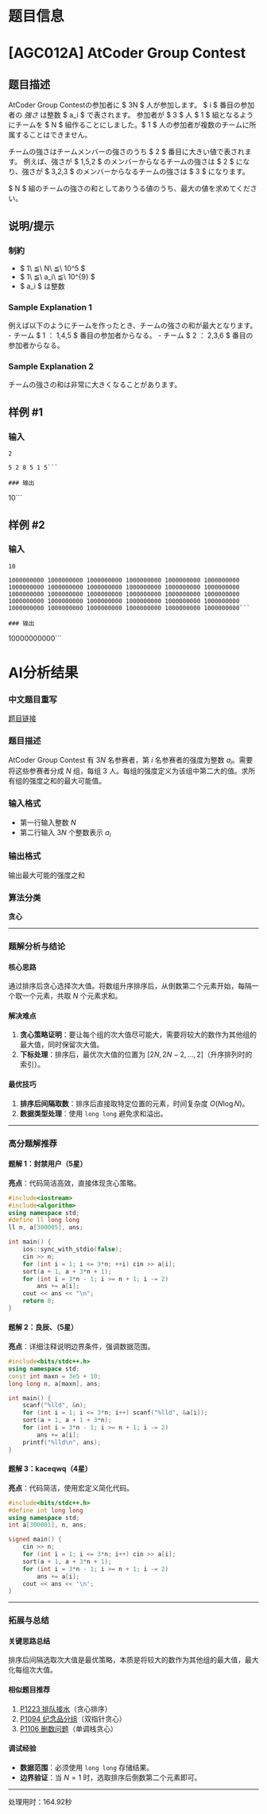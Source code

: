 # 题目信息

# [AGC012A] AtCoder Group Contest

## 题目描述

[problemUrl]: https://atcoder.jp/contests/agc012/tasks/agc012_a

AtCoder Group Contestの参加者に $ 3N $ 人が参加します。 $ i $ 番目の参加者の *強さ* は整数 $ a_i $ で表されます。 参加者が $ 3 $ 人 $ 1 $ 組となるようにチームを $ N $ 組作ることにしました。$ 1 $ 人の参加者が複数のチームに所属することはできません。

チームの強さはチームメンバーの強さのうち $ 2 $ 番目に大きい値で表されます。 例えば、強さが $ 1,5,2 $ のメンバーからなるチームの強さは $ 2 $ になり、強さが $ 3,2,3 $ のメンバーからなるチームの強さは $ 3 $ になります。

$ N $ 組のチームの強さの和としてありうる値のうち、最大の値を求めてください。

## 说明/提示

### 制約

- $ 1\ ≦\ N\ ≦\ 10^5 $
- $ 1\ ≦\ a_i\ ≦\ 10^{9} $
- $ a_i $ は整数

### Sample Explanation 1

例えば以下のようにチームを作ったとき、チームの強さの和が最大となります。 - チーム $ 1 $：$ 1,4,5 $ 番目の参加者からなる。 - チーム $ 2 $：$ 2,3,6 $ 番目の参加者からなる。

### Sample Explanation 2

チームの強さの和は非常に大きくなることがあります。

## 样例 #1

### 输入

```
2

5 2 8 5 1 5```

### 输出

```
10```

## 样例 #2

### 输入

```
10

1000000000 1000000000 1000000000 1000000000 1000000000 1000000000 1000000000 1000000000 1000000000 1000000000 1000000000 1000000000 1000000000 1000000000 1000000000 1000000000 1000000000 1000000000 1000000000 1000000000 1000000000 1000000000 1000000000 1000000000 1000000000 1000000000 1000000000 1000000000 1000000000 1000000000```

### 输出

```
10000000000```

# AI分析结果



### 中文题目重写

[题目链接](https://atcoder.jp/contests/agc012/tasks/agc012_a)

### 题目描述

AtCoder Group Contest 有 $3N$ 名参赛者，第 $i$ 名参赛者的强度为整数 $a_i$。需要将这些参赛者分成 $N$ 组，每组 3 人。每组的强度定义为该组中第二大的值。求所有组的强度之和的最大可能值。

### 输入格式
- 第一行输入整数 $N$
- 第二行输入 $3N$ 个整数表示 $a_i$

### 输出格式
输出最大可能的强度之和

### 算法分类
**贪心**

---

### 题解分析与结论

#### 核心思路
通过排序后贪心选择次大值。将数组升序排序后，从倒数第二个元素开始，每隔一个取一个元素，共取 $N$ 个元素求和。

#### 解决难点
1. **贪心策略证明**：要让每个组的次大值尽可能大，需要将较大的数作为其他组的最大值，同时保留次大值。
2. **下标处理**：排序后，最优次大值的位置为 $[2N, 2N-2, ..., 2]$（升序排列时的索引）。

#### 最优技巧
1. **排序后间隔取数**：排序后直接取特定位置的元素，时间复杂度 $O(N \log N)$。
2. **数据类型处理**：使用 `long long` 避免求和溢出。

---

### 高分题解推荐

#### 题解 1：封禁用户（5星）
**亮点**：代码简洁高效，直接体现贪心策略。
```cpp
#include<iostream>
#include<algorithm>
using namespace std;
#define ll long long
ll n, a[300005], ans;

int main() {
    ios::sync_with_stdio(false);
    cin >> n;
    for (int i = 1; i <= 3*n; ++i) cin >> a[i];
    sort(a + 1, a + 3*n + 1);
    for (int i = 3*n - 1; i >= n + 1; i -= 2)
        ans += a[i];
    cout << ans << "\n";
    return 0;
}
```

#### 题解 2：良辰、（5星）
**亮点**：详细注释说明边界条件，强调数据范围。
```cpp
#include<bits/stdc++.h>
using namespace std;
const int maxn = 3e5 + 10;
long long n, a[maxn], ans;

int main() {
    scanf("%lld", &n);
    for (int i = 1; i <= 3*n; i++) scanf("%lld", &a[i]);
    sort(a + 1, a + 1 + 3*n);
    for (int i = 3*n - 1; i >= n + 1; i -= 2)
        ans += a[i];
    printf("%lld\n", ans);
}
```

#### 题解 3：kaceqwq（4星）
**亮点**：代码简洁，使用宏定义简化代码。
```cpp
#include<bits/stdc++.h>
#define int long long
using namespace std;
int a[300001], n, ans;

signed main() {
    cin >> n;
    for (int i = 1; i <= 3*n; i++) cin >> a[i];
    sort(a + 1, a + 3*n + 1);
    for (int i = 3*n - 1; i >= n + 1; i -= 2)
        ans += a[i];
    cout << ans << '\n';
}
```

---

### 拓展与总结

#### 关键思路总结
排序后间隔选取次大值是最优策略，本质是将较大的数作为其他组的最大值，最大化每组次大值。

#### 相似题目推荐
1. [P1223 排队接水](https://www.luogu.com.cn/problem/P1223)（贪心排序）
2. [P1094 纪念品分组](https://www.luogu.com.cn/problem/P1094)（双指针贪心）
3. [P1106 删数问题](https://www.luogu.com.cn/problem/P1106)（单调栈贪心）

#### 调试经验
- **数据范围**：必须使用 `long long` 存储结果。
- **边界验证**：当 $N=1$ 时，选取排序后倒数第二个元素即可。

---
处理用时：164.92秒